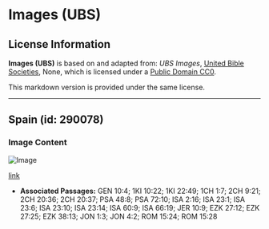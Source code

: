 # Images (UBS)

## License Information

**Images (UBS)** is based on and adapted from: _UBS Images_, [United Bible Societies](https://unitedbiblesocieties.org/), None, which is licensed under a [Public Domain CC0](https://creativecommons.org/public-domain/cc0/).

This markdown version is provided under the same license.



--------------------------------

## Spain (id: 290078)

### Image Content

![Image](https://cdn.aquifer.bible/aquifer-content/resources/Media/WEB-0824_spain.jpg)

[link](https://cdn.aquifer.bible/aquifer-content/resources/Media/WEB-0824_spain.jpg)

* **Associated Passages:** GEN 10:4; 1KI 10:22; 1KI 22:49; 1CH 1:7; 2CH 9:21; 2CH 20:36; 2CH 20:37; PSA 48:8; PSA 72:10; ISA 2:16; ISA 23:1; ISA 23:6; ISA 23:10; ISA 23:14; ISA 60:9; ISA 66:19; JER 10:9; EZK 27:12; EZK 27:25; EZK 38:13; JON 1:3; JON 4:2; ROM 15:24; ROM 15:28

